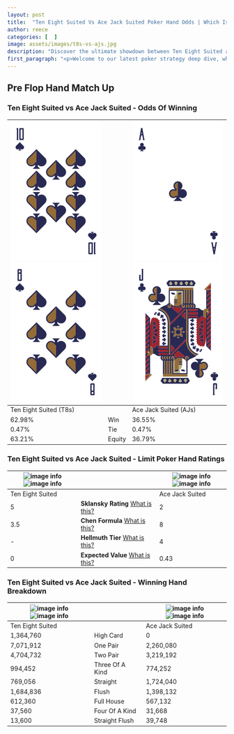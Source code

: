 ```yaml
---
layout: post
title:  "Ten Eight Suited Vs Ace Jack Suited Poker Hand Odds | Which Is The Better Hand In Poker? A Complete Guide"
author: reece
categories: [  ]
image: assets/images/t8s-vs-ajs.jpg
description: "Discover the ultimate showdown between Ten Eight Suited and Ace Jack Suited in poker! Uncover the odds, strategies, and scenarios where one hand triumphs over the other. Get ready to up your poker game with this thrilling analysis."
first_paragraph: "<p>Welcome to our latest poker strategy deep dive, where we're pitting two distinct hands against each other in a high-stakes showdown: Ten Eight Suited vs Ace Jack Suited.</p><p>In the dynamic world of poker, every decision counts, and knowing which hand holds the upper hand is key to your success at the table.</p><p>In this article, we'll dissect these two hands, explore the scenarios where one dominates the other, and equip you with the knowledge to make strategic choices that can tip the odds in your favor.</p><p>Get ready to unravel the intriguing dynamics of these poker hands and elevate your game to new heights.</p>"
---
```




[comment]: # (sp0)

## Pre Flop Hand Match Up

<div class="table hand-ratings" markdown="1"> 



### Ten Eight Suited vs Ace Jack Suited - Odds Of Winning


    
| ![image info](assets/images/hand1/t.png) ![image info](assets/images/hand1/8.png) |  | ![image info](assets/images/hand2/a.png) ![image info](assets/images/hand2/j.png) |
| -------- | -------- | -------- |
| Ten Eight Suited (T8s) |  | Ace Jack Suited (AJs) |
| 62.98% | Win | 36.55% |
| 0.47% | Tie | 0.47% |
| 63.21% | Equity | 36.79% |




[comment]: # (sp1)



### Ten Eight Suited vs Ace Jack Suited - Limit Poker Hand Ratings


    
| ![image info](https://www.riverpairs.com/assets/images/hand1/t.png) ![image info](https://www.riverpairs.com/assets/images/hand1/8.png) |  | ![image info](https://www.riverpairs.com/assets/images/hand2/a.png) ![image info](https://www.riverpairs.com/assets/images/hand2/j.png) |
| -------- | -------- | -------- |
| Ten Eight Suited |  | Ace Jack Suited |
| 5 | **Sklansky Rating** [What is this?](/sklansky-rating-explained) | 2 |
| 3.5 | **Chen Formula** [What is this?](/chen-formula-explained) | 8 |
| - | **Hellmuth Tier** [What is this?](/Hellmuth-tier-explained) | 4 |
| 0 | **Expected Value** [What is this?](/expected-value-explained) | 0.43 |




[comment]: # (sp2)



### Ten Eight Suited vs Ace Jack Suited - Winning Hand Breakdown


    
| ![image info](https://www.riverpairs.com/assets/images/hand1/t.png) ![image info](https://www.riverpairs.com/assets/images/hand1/8.png) |  | ![image info](https://www.riverpairs.com/assets/images/hand2/a.png) ![image info](https://www.riverpairs.com/assets/images/hand2/j.png) |
| -------- | -------- | -------- |
| Ten Eight Suited |  | Ace Jack Suited |
| 1,364,760 | High Card | 0 |
| 7,071,912 | One Pair | 2,260,080 |
| 4,704,732 | Two Pair | 3,219,192 |
| 994,452 | Three Of A Kind | 774,252 |
| 769,056 | Straight | 1,724,040 |
| 1,684,836 | Flush | 1,398,132 |
| 612,360 | Full House | 567,132 |
| 37,560 | Four Of A Kind | 31,668 |
| 13,600 | Straight Flush | 39,748 |




[comment]: # (sp3)



</div>

[comment]: # (sp4)



[comment]: # (sp5)

